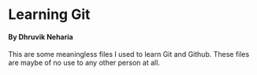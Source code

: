 # Learning Git
#### By Dhruvik Neharia

This are some meaningless files I used to learn Git and Github. These files are maybe of no use to any other person at all.
